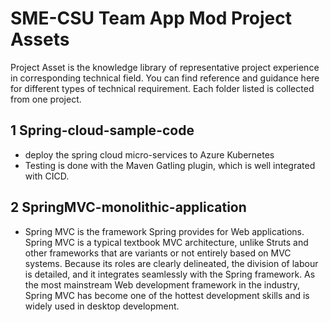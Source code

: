 # SME-CSU Team App Mod Project Assets

Project Asset is the knowledge library of representative project experience in corresponding technical field. You can find reference and guidance here for different types of technical requirement. Each folder listed is collected from one project.

## 1 Spring-cloud-sample-code

- deploy the spring cloud micro-services to Azure Kubernetes 
- Testing is done with the Maven Gatling plugin, which is well integrated with CICD.

## 2 SpringMVC-monolithic-application

- Spring MVC is the framework Spring provides for Web applications. Spring MVC is a typical textbook MVC architecture, unlike Struts and other frameworks that are variants or not entirely based on MVC systems. Because its roles are clearly delineated, the division of labour is detailed, and it integrates seamlessly with the Spring framework. As the most mainstream Web development framework in the industry, Spring MVC has become one of the hottest development skills and is widely used in desktop development.